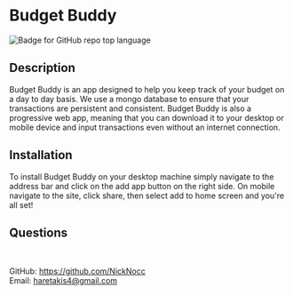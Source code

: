 # Budget Buddy
![Badge for GitHub repo top language](https://img.shields.io/github/languages/top/NickNocc/NH-Budget-Buddy?style=flat&logo=appveyor)
## Description
  
Budget Buddy is an app designed to help you keep track of your budget on a day to day basis. We use a mongo database to ensure that your transactions are persistent and consistent. Budget Buddy is also a progressive web app, meaning that you can download it to your desktop or mobile device and input transactions even without an internet connection.


## Installation

To install Budget Buddy on your desktop machine simply navigate to the address bar and click on the add app button on the right side. On mobile navigate to the site, click share, then select add to home screen and you're all set!

## Questions

 </br>
  
GitHub: https://github.com/NickNocc </br>
Email: haretakis4@gmail.com
